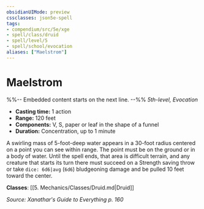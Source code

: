 ```yaml
---
obsidianUIMode: preview
cssclasses: json5e-spell
tags:
- compendium/src/5e/xge
- spell/class/druid
- spell/level/5
- spell/school/evocation
aliases: ["Maelstrom"]
---
```

# Maelstrom
%%-- Embedded content starts on the next line. --%%
*5th-level, Evocation*  

- **Casting time:** 1 action
- **Range:** 120 feet
- **Components:** V, S, paper or leaf in the shape of a funnel
- **Duration:** Concentration, up to 1 minute

A swirling mass of 5-foot-deep water appears in a 30-foot radius centered on a point you can see within range. The point must be on the ground or in a body of water. Until the spell ends, that area is difficult terrain, and any creature that starts its turn there must succeed on a Strength saving throw or take `dice: 6d6|avg` (`6d6`) bludgeoning damage and be pulled 10 feet toward the center.

**Classes**: [[5. Mechanics/Classes/Druid.md\|Druid]]

*Source: Xanathar's Guide to Everything p. 160*
